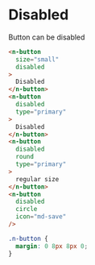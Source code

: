 # Disabled
Button can be disabled
```html
<n-button
  size="small"
  disabled
>
  Disabled
</n-button>
<n-button
  disabled
  type="primary"
>
  Disabled
</n-button>
<n-button
  disabled
  round
  type="primary"
>
  regular size
</n-button>
<n-button
  disabled
  circle
  icon="md-save"
/>
```
```css
.n-button {
  margin: 0 8px 8px 0;
}
```